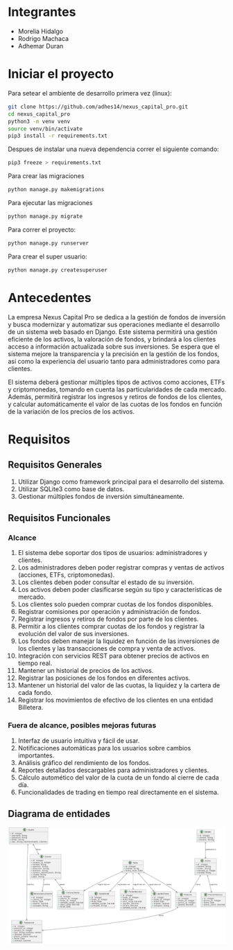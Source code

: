 # Integrantes

- Morelia Hidalgo
- Rodrigo Machaca
- Adhemar Duran

# Iniciar el proyecto

Para setear el ambiente de desarrollo primera vez (linux):
```sh
git clone https://github.com/adhes14/nexus_capital_pro.git
cd nexus_capital_pro
python3 -m venv venv
source venv/bin/activate
pip3 install -r requirements.txt
```

Despues de instalar una nueva dependencia correr el siguiente comando:
```sh
pip3 freeze > requirements.txt
```

Para crear las migraciones
```sh
python manage.py makemigrations
```

Para ejecutar las migraciones
```sh
python manage.py migrate
```

Para correr el proyecto:
```sh
python manage.py runserver
```

Para crear el super usuario:
```sh
python manage.py createsuperuser
```

# Antecedentes

La empresa Nexus Capital Pro se dedica a la gestión de fondos de inversión y busca modernizar y automatizar sus operaciones mediante el desarrollo de un sistema web basado en Django. Este sistema permitirá una gestión eficiente de los activos, la valoración de fondos, y brindará a los clientes acceso a información actualizada sobre sus inversiones. Se espera que el sistema mejore la transparencia y la precisión en la gestión de los fondos, así como la experiencia del usuario tanto para administradores como para clientes.

El sistema deberá gestionar múltiples tipos de activos como acciones, ETFs y criptomonedas, tomando en cuenta las particularidades de cada mercado. Además, permitirá registrar los ingresos y retiros de fondos de los clientes, y calcular automáticamente el valor de las cuotas de los fondos en función de la variación de los precios de los activos.

# Requisitos

## Requisitos Generales

1. Utilizar Django como framework principal para el desarrollo del sistema.
2. Utilizar SQLite3 como base de datos.
3. Gestionar múltiples fondos de inversión simultáneamente.

## Requisitos Funcionales

### Alcance
1. El sistema debe soportar dos tipos de usuarios: administradores y clientes.
2. Los administradores deben poder registrar compras y ventas de activos (acciones, ETFs, criptomonedas).
3. Los clientes deben poder consultar el estado de su inversión.
4. Los activos deben poder clasificarse según su tipo y características de mercado.
5. Los clientes solo pueden comprar cuotas de los fondos disponibles.
6. Registrar comisiones por operación y administración de fondos.
7. Registrar ingresos y retiros de fondos por parte de los clientes.
8. Permitir a los clientes comprar cuotas de los fondos y registrar la evolución del valor de sus inversiones.
9. Los fondos deben manejar la liquidez en función de las inversiones de los clientes y las transacciones de compra y venta de activos.
10. Integración con servicios REST para obtener precios de activos en tiempo real.
11. Mantener un historial de precios de los activos.
12. Registrar las posiciones de los fondos en diferentes activos.
13. Mantener un historial del valor de las cuotas, la liquidez y la cartera de cada fondo.
14. Registrar los movimientos de efectivo de los clientes en una entidad Billetera.

### Fuera de alcance, posibles mejoras futuras
1. Interfaz de usuario intuitiva y fácil de usar.
2. Notificaciones automáticas para los usuarios sobre cambios importantes.
3. Análisis gráfico del rendimiento de los fondos.
4. Reportes detallados descargables para administradores y clientes.
5. Cálculo automético del valor de la cuota de un fondo al cierre de cada día.
6. Funcionalidades de trading en tiempo real directamente en el sistema.

## Diagrama de entidades

![Diagrama](./nexus_capital_pro.png)